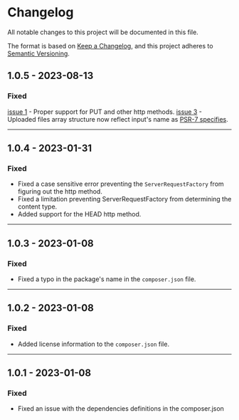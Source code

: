 # Changelog

All notable changes to this project will be documented in this file.

The format is based on [Keep a Changelog](https://keepachangelog.com/en/1.0.0/),
and this project adheres to [Semantic Versioning](https://semver.org/spec/v2.0.0.html).


## 1.0.5 - 2023-08-13
### Fixed
[issue 1](https://github.com/adinan-cenci/psr-17/issues/1) - Proper support for PUT and other http methods.
[issue 3](https://github.com/adinan-cenci/psr-17/issues/3) - Uploaded files array structure now reflect input's name as [PSR-7 specifies](https://www.php-fig.org/psr/psr-7/#16-uploaded-files).

---

## 1.0.4 - 2023-01-31
### Fixed
- Fixed a case sensitive error preventing the `ServerRequestFactory` from
  figuring out the http method.
- Fixed a limitation preventing ServerRequestFactory from determining the
  content type.
- Added support for the HEAD http method.

---

## 1.0.3 - 2023-01-08
### Fixed
- Fixed a typo in the package's name in the `composer.json` file.

---

## 1.0.2 - 2023-01-08
### Fixed
- Added license information to the `composer.json` file.

---

## 1.0.1 - 2023-01-08
### Fixed
- Fixed an issue with the dependencies definitions in the composer.json

